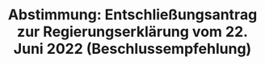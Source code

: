 ---
abstimmung:
  abstimmung: 1
  bundestagssitzung: 56
  datum: 28. September 2022
  legislaturperiode: 20
categories:
- Todo
data:
- title: Abstimmungsergebnis 20220928_1.pdf
  url: /res/2025-btw/abstimmungsergebnisse/20220928_1.pdf
- title: Abstimmungsergebnis 20220928_1_xls.xlsx
  url: /res/2025-btw/abstimmungsergebnisse/20220928_1_xls.xlsx
- title: Abstimmungsergebnis 20220928_1_xls.csv
  url: /res/2025-btw/abstimmungsergebnisse_csv/20220928_1_xls.csv
documents:
- local: /res/2025-btw/drucksachen/2002347.pdf
  summary: '### Entschließungsantrag der CDU/CSU-Fraktion


    Der Antrag fordert die Bundesregierung auf, die Waffenlieferungen an die Ukraine
    deutlich zu erhöhen und die Zusagen aus Ringtauschvereinbarungen zu erfüllen.  Die
    CDU/CSU kritisiert die bisherige Zögerlichkeit der Bundesregierung und fordert
    mehr Transparenz, schnellere Entscheidungsfindungen und eine bessere Koordination.


    **Kernpunkte und Ziele:**


    * Intensivierung der Waffenlieferungen an die Ukraine

    * Erfüllung der Ringtausch-Vereinbarungen

    * Mehr Transparenz bei Waffenlieferungen

    * Beschleunigte Entscheidungsfindungen

    * Verbesserte Koordination der Unterstützungsmaßnahmen

    * Ausbildung ukrainischer Streitkräfte'
  title: Drucksache 20/2347
  url: https://dserver.bundestag.de/btd/20/023/2002347.pdf
- local: /res/2025-btw/drucksachen/2002712.pdf
  summary: '### Beschlussempfehlung und Bericht des Wirtschaftsausschusses


    Der Wirtschaftsausschuss lehnt den Entschließungsantrag der CDU/CSU-Fraktion zur
    Abgabe einer Regierungserklärung des Bundeskanzlers bezüglich des Europäischen
    Rates, des G7-Gipfels und des NATO-Gipfels ab.


    **Kernpunkte und Ziele:**


    * Ablehnung des Antrags

    * Keine alternativen Lösungsvorschläge

    * Keine Kosten wurden erörtert


    '
  title: Drucksache 20/2712
  url: https://dserver.bundestag.de/btd/20/027/2002712.pdf
ergebnis:
  AfD:
    enthaltung: 1
    gesamt: 79
    ja: 62
    nein: 1
    nichtabgegeben: 15
    ungueltig: 0
  Bündnis 90/Die Grünen:
    enthaltung: 0
    gesamt: 118
    ja: 104
    nein: 0
    nichtabgegeben: 14
    ungueltig: 0
  CDU/CSU:
    enthaltung: 0
    gesamt: 197
    ja: 0
    nein: 178
    nichtabgegeben: 19
    ungueltig: 0
  Die Linke:
    enthaltung: 0
    gesamt: 39
    ja: 34
    nein: 0
    nichtabgegeben: 5
    ungueltig: 0
  FDP:
    enthaltung: 0
    gesamt: 91
    ja: 84
    nein: 0
    nichtabgegeben: 7
    ungueltig: 0
  Fraktionslos:
    enthaltung: 0
    gesamt: 5
    ja: 4
    nein: 0
    nichtabgegeben: 1
    ungueltig: 0
  SPD:
    enthaltung: 0
    gesamt: 204
    ja: 188
    nein: 0
    nichtabgegeben: 16
    ungueltig: 0
layout: abstimmung
links:
- title: Link zu bundestag.de
  url: https://www.bundestag.de/parlament/plenum/abstimmung/abstimmung?id=801
preview: 'Deutscher Bundestag


  56. Sitzung des Deutschen Bundestages

  am Mittwoch, 28. September 2022


  Endgültiges Ergebnis der Namentlichen Abstimmung Nr. 1


  Beschlussempfehlung des Wirtschaftsausschusses (9. Ausschuss)

  zu dem Entschließungsantrag der Fraktion der CDU/CSU

  zu der Abgabe einer Regierungserklärung durch den Bundeskanzler zum Europäischen
  Rat

  am 23. und 24. Juni 2022 in Brüssel, zum G7-Gipfel vom 26. bis 28. Juni 2022 in
  Elmau

  und zum NATO-Gipfeltreffen vom 28. bis 30. Juni 2022 in Madrid

  Drs. 20/2347 und 20/2712'
tags:
- Todo
title: 'Abstimmung: Entschließungsantrag zur Regierungserklärung vom 22. Juni 2022
  (Beschlussempfehlung)'
---